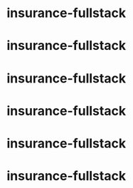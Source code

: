 # insurance-fullstack
# insurance-fullstack
# insurance-fullstack
# insurance-fullstack
# insurance-fullstack
# insurance-fullstack

